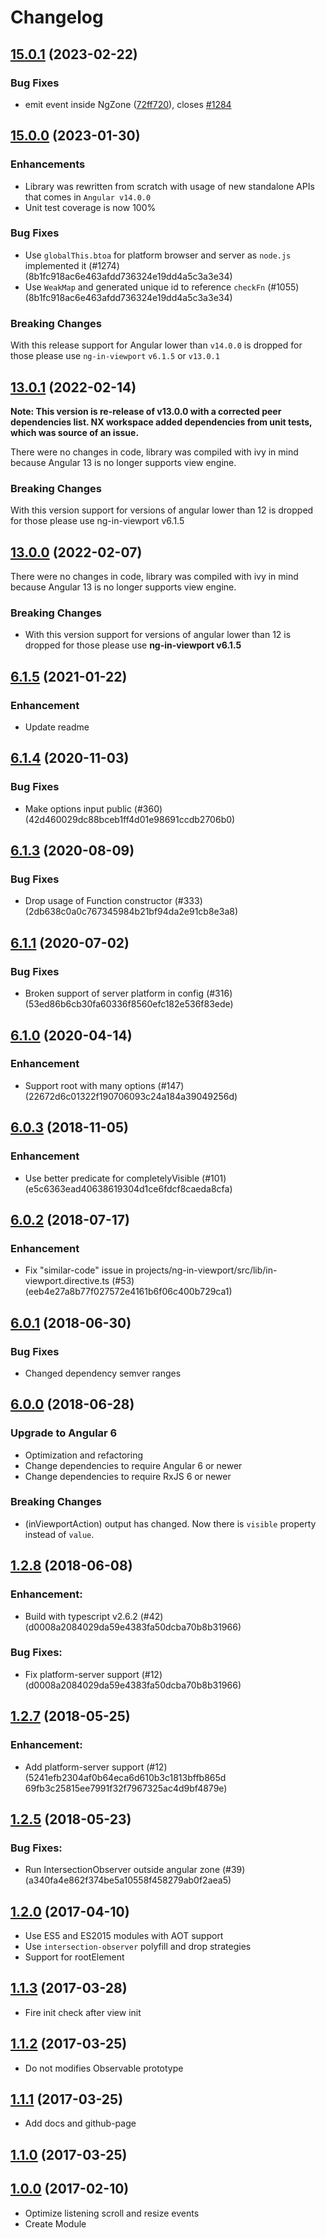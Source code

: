 # Changelog

## [15.0.1](https://github.com/k3nsei/ng-in-viewport/compare/v15.0.0...v15.0.1) (2023-02-22)

### Bug Fixes

- emit event inside NgZone ([72ff720](https://github.com/k3nsei/ng-in-viewport/commit/72ff720ee4b7dd9c705e5ce6fe3d9538e610aef9)), closes [#1284](https://github.com/k3nsei/ng-in-viewport/issues/1284)

## [15.0.0](https://github.com/k3nsei/ng-in-viewport/compare/v13.0.1...v15.0.0) (2023-01-30)

### Enhancements

- Library was rewritten from scratch with usage of new standalone APIs that comes in `Angular v14.0.0`
- Unit test coverage is now 100%

### Bug Fixes

- Use `globalThis.btoa` for platform browser and server as `node.js` implemented it (#1274)(8b1fc918ac6e463afdd736324e19dd4a5c3a3e34)
- Use `WeakMap` and generated unique id to reference `checkFn` (#1055)(8b1fc918ac6e463afdd736324e19dd4a5c3a3e34)

### Breaking Changes

With this release support for Angular lower than `v14.0.0` is dropped for those please use `ng-in-viewport` `v6.1.5` or `v13.0.1`

## [13.0.1](https://github.com/k3nsei/ng-in-viewport/compare/v13.0.0...v13.0.1) (2022-02-14)

**Note: This version is re-release of v13.0.0 with a corrected peer dependencies list. NX workspace added dependencies from unit tests, which was source of an issue.**

There were no changes in code, library was compiled with ivy in mind because Angular 13 is no longer supports view engine.

### Breaking Changes

With this version support for versions of angular lower than 12 is dropped for those please use ng-in-viewport v6.1.5

## [13.0.0](https://github.com/k3nsei/ng-in-viewport/compare/v6.1.5...v13.0.0) (2022-02-07)

There were no changes in code, library was compiled with ivy in mind because Angular 13 is no longer supports view engine.

### Breaking Changes

- With this version support for versions of angular lower than 12 is dropped for those please use **ng-in-viewport v6.1.5**

## [6.1.5](https://github.com/k3nsei/ng-in-viewport/compare/v6.1.4...v6.1.5) (2021-01-22)

### Enhancement

- Update readme

## [6.1.4](https://github.com/k3nsei/ng-in-viewport/compare/v6.1.3...v6.1.4) (2020-11-03)

### Bug Fixes

- Make options input public (#360)(42d460029dc88bceb1ff4d01e98691ccdb2706b0)

## [6.1.3](https://github.com/k3nsei/ng-in-viewport/compare/v6.1.1...v6.1.3) (2020-08-09)

### Bug Fixes

- Drop usage of Function constructor (#333)(2db638c0a0c767345984b21bf94da2e91cb8e3a8)

## [6.1.1](https://github.com/k3nsei/ng-in-viewport/compare/v6.1.0...v6.1.1) (2020-07-02)

### Bug Fixes

- Broken support of server platform in config (#316)(53ed86b6cb30fa60336f8560efc182e536f83ede)

## [6.1.0](https://github.com/k3nsei/ng-in-viewport/compare/v6.0.3...v6.1.0) (2020-04-14)

### Enhancement

- Support root with many options (#147)(22672d6c01322f190706093c24a184a39049256d)

## [6.0.3](https://github.com/k3nsei/ng-in-viewport/compare/v6.0.2...v6.0.3) (2018-11-05)

### Enhancement

- Use better predicate for completelyVisible (#101)(e5c6363ead40638619304d1ce6fdcf8caeda8cfa)

## [6.0.2](https://github.com/k3nsei/ng-in-viewport/compare/v6.0.1...v6.0.2) (2018-07-17)

### Enhancement

- Fix "similar-code" issue in projects/ng-in-viewport/src/lib/in-viewport.directive.ts (#53)(eeb4e27a8b77f027572e4161b6f06c400b729ca1)

## [6.0.1](https://github.com/k3nsei/ng-in-viewport/compare/v6.0.0...v6.0.1) (2018-06-30)

### Bug Fixes

- Changed dependency semver ranges

## [6.0.0](https://github.com/k3nsei/ng-in-viewport/compare/v1.2.8...v6.0.0) (2018-06-28)

### Upgrade to Angular 6

- Optimization and refactoring
- Change dependencies to require Angular 6 or newer
- Change dependencies to require RxJS 6 or newer

### Breaking Changes

- (inViewportAction) output has changed. Now there is `visible` property instead of `value`.

## [1.2.8](https://github.com/k3nsei/ng-in-viewport/compare/v1.2.7...v1.2.8) (2018-06-08)

### Enhancement:

- Build with typescript v2.6.2 (#42)(d0008a2084029da59e4383fa50dcba70b8b31966)

### Bug Fixes:

- Fix platform-server support (#12)(d0008a2084029da59e4383fa50dcba70b8b31966)

## [1.2.7](https://github.com/k3nsei/ng-in-viewport/compare/v1.2.5...v1.2.7) (2018-05-25)

### Enhancement:

- Add platform-server support (#12)(5241efb2304af0b64eca6d610b3c1813bffb865d 69fb3c25815ee7991f32f7967325ac4d9bf4879e)

## [1.2.5](https://github.com/k3nsei/ng-in-viewport/compare/v1.2.0...v1.2.5) (2018-05-23)

### Bug Fixes:

- Run IntersectionObserver outside angular zone (#39)(a340fa4e862f374be5a10558f458279ab0f2aea5)

## [1.2.0](https://github.com/k3nsei/ng-in-viewport/compare/v1.1.3...v1.2.0) (2017-04-10)

- Use ES5 and ES2015 modules with AOT support
- Use `intersection-observer` polyfill and drop strategies
- Support for rootElement

## [1.1.3](https://github.com/k3nsei/ng-in-viewport/compare/v1.1.2...v1.1.3) (2017-03-28)

- Fire init check after view init

## [1.1.2](https://github.com/k3nsei/ng-in-viewport/compare/v1.1.1...v1.1.2) (2017-03-25)

- Do not modifies Observable prototype

## [1.1.1](https://github.com/k3nsei/ng-in-viewport/compare/v1.1.0...v1.1.1) (2017-03-25)

- Add docs and github-page

## [1.1.0](https://github.com/k3nsei/ng-in-viewport/compare/v1.0.0...v1.1.0) (2017-03-25)

## [1.0.0](https://github.com/k3nsei/ng-in-viewport/tree/v1.0.0) (2017-02-10)

- Optimize listening scroll and resize events
- Create Module
